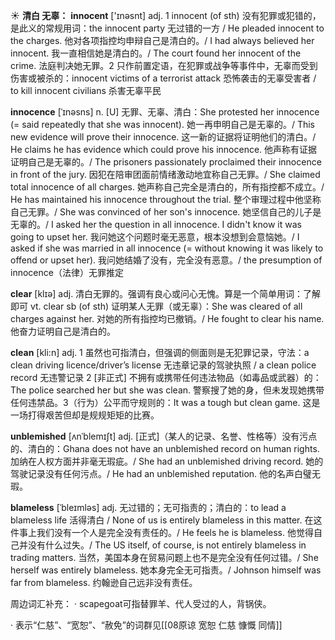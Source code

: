 ☀ <span class="category">**清白 无辜：**</span>
<span class="vocabulary">**innocent**</span> ['ɪnəsnt] 
<span class="definition">adj. 1 innocent (of sth) 没有犯罪或犯错的，是此义的常规用词：</span>the innocent party 无过错的一方 / He pleaded innocent to the charges. 他对各项指控均申辩自己是清白的。/ I had always believed her innocent. 我一直相信她是清白的。/ The court found her innocent of the crime. 法庭判决她无罪。<span class="definition">2 只作前置定语，在犯罪或战争等事件中，无辜而受到伤害或被杀的：</span>innocent victims of a terrorist attack 恐怖袭击的无辜受害者 / to kill innocent civilians 杀害无辜平民
           
<span class="vocabulary">**innocence**</span> [ˈɪnəsns]
<span class="definition">n. [U] 无罪、无辜、清白：</span>She protested her innocence (= said repeatedly that she was innocent). 她一再申明自己是无辜的。/ This new evidence will prove their innocence. 这一新的证据将证明他们的清白。/ He claims he has evidence which could prove his innocence. 他声称有证据证明自己是无辜的。/ The prisoners passionately proclaimed their innocence in front of the jury. 因犯在陪审团面前情绪激动地宜称自己无罪。/ She claimed total innocence of all charges. 她声称自己完全是清白的，所有指控都不成立。/ He has maintained his innocence throughout the trial. 整个审理过程中他坚称自己无罪。/ She was convinced of her son's innocence. 她坚信自己的儿子是无辜的。/ I asked her the question in all innocence. I didn't know it was going to upset her. 我问她这个问题时毫无恶意，根本没想到会意恼她。/ I asked if she was married in all innocence (= without knowing it was likely to offend or upset her). 我问她结婚了没有，完全没有恶意。/ the presumption of innocence（法律）无罪推定

<span class="vocabulary">**clear**</span> [klɪə] 
<span class="definition">adj. 清白无罪的。强调有良心或问心无愧。算是一个简单用词：</span>了解即可 <span class="definition">vt. clear sb (of sth) 证明某人无罪（或无辜）：</span>She was cleared of all charges against her. 对她的所有指控均已撤销。/ He fought to clear his name. 他奋力证明自己是清白的。

<span class="vocabulary">**clean**</span> [kli:n] 
<span class="definition">adj. 1 虽然也可指清白，但强调的侧面则是无犯罪记录，守法：</span>a clean driving licence/driver’s license 无违章记录的驾驶执照 / a clean police record 无违警记录 <span class="definition">2 [非正式] 不拥有或携带任何违法物品（如毒品或武器）的：</span>The police searched her but she was clean. 警察搜了她的身，但未发现她携带任何违禁品。<span class="definition">3（行为）公平而守规则的：</span>It was a tough but clean game. 这是一场打得艰苦但却是规规矩矩的比赛。
           
<span class="vocabulary">**unblemished**</span> [ʌnˈblemɪʃt]
<span class="definition">adj. [正式]（某人的记录、名誉、性格等）没有污点的、清白的：</span>Ghana does not have an unblemished record on human rights. 加纳在人权方面并非毫无瑕疵。/ She had an unblemished driving record. 她的驾驶记录没有任何污点。/ He had an unblemished reputation. 他的名声白璧无瑕。
           
<span class="vocabulary">**blameless**</span> [ˈbleɪmləs]
<span class="definition">adj. 无过错的；无可指责的；清白的：</span>to lead a blameless life 活得清白 / None of us is entirely blameless in this matter. 在这件事上我们没有一个人是完全没有责任的。/ He feels he is blameless. 他觉得自己并没有什么过失。/ The US itself, of course, is not entirely blameless in trading matters. 当然，美国本身在贸易问题上也不是完全没有任何过错。/ She herself was entirely blameless. 她本身完全无可指责。/ Johnson himself was far from blameless. 约翰逊自己远非没有责任。

周边词汇补充：
· scapegoat可指替罪羊、代人受过的人，背锅侠。

· 表示“仁慈”、“宽恕”、“赦免”的词群见[[08原谅 宽恕 仁慈 慷慨 同情]]


